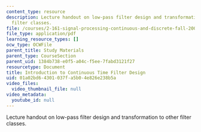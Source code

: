 ```yaml
---
content_type: resource
description: Lecture handout on low-pass filter design and transformation to other
  filter classes.
file: /courses/2-161-signal-processing-continuous-and-discrete-fall-2008/01a02bd64301037fa5b04e826e238b5a_lpfdesign.pdf
file_type: application/pdf
learning_resource_types: []
ocw_type: OCWFile
parent_title: Study Materials
parent_type: CourseSection
parent_uid: 1384b738-e0f5-a04c-f5ee-7fabd3121f27
resourcetype: Document
title: Introduction to Continuous Time Filter Design
uid: 01a02bd6-4301-037f-a5b0-4e826e238b5a
video_files:
  video_thumbnail_file: null
video_metadata:
  youtube_id: null
---
```

Lecture handout on low-pass filter design and transformation to other filter classes.

